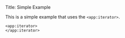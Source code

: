 Title: Simple Example

This is a simple example that uses the `<app:iterator>`.
	
	<app:iterator>
	</app:iterator>
	
